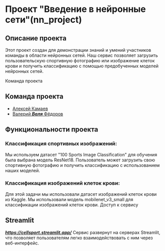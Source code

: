 # Проект "Введение в нейронные сети"(nn_project)
## Описание проекта
 Этот проект создан для демонстрации знаний и умений участников команды в области нейронных сетей. 
Наш сервис позволяет загрузить пользовательскую спортивную фотографию или изображение клеток крови и получить классификацию с помощью предобученных моделей нейронных сетей.

Команда проекта
## Команда проекта
- [Алексей Камаев](https://github.com/AlexeyKamaev)
- [Валерий ***Валя*** Фёдоров](https://github.com/Valera4096)

## Функциональности проекта
### Классификация спортивных изображений:

Мы используем датасет "100 Sports Image Classification" для обучения была выбрана модель ResNet18.
Пользователь может загрузить свою спортивную фотографию и получить классификацию с использованием наших моделей.

### Классификация изображений клеток крови:

Для этой задачи мы использовали датасет изображений клеток крови из Kaggle.
Мы использовали модель mobilenet_v3_small для классификации изображений клеток крови.
Доступ к сервису

## Streamlit
***https://cellsport.streamlit.app/***
Сервис развернут на серверах Streamlit, что позволяет пользователям легко взаимодействовать с ним через веб-интерфейс.
